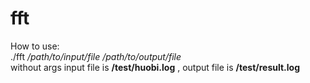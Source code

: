 # fft

How to use: <br>
./fft <i>/path/to/input/file /path/to/output/file</i> <br>
without args input file is <b>/test/huobi.log</b> , output file is <b>/test/result.log</b>
